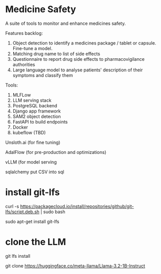 # Medicine Safety

A suite of tools to monitor and enhance medicines safety.

Features backlog:
1. Object detection to identify a medicines package / tablet or capsule. Fine-tune a model.
2. Matching drug name to list of side effects
3. Questionnaire to report drug side effects to pharmacovigilance authorities
4. Large language model to analyse patients' description of their symptoms and classify them

Tools:
1. MLFLow
2. LLM serving stack
3. PostgreSQL backend
4. Django app framework
5. SAM2 object detection
6. FastAPI to build endpoints
7. Docker
8. kubeflow (TBD)

Unsloth.ai (for fine tuning)

AdalFlow (for pre-production and optimizations)

vLLM (for model serving

sqlalchemy put CSV into sql

# install git-lfs
curl -s https://packagecloud.io/install/repositories/github/git-lfs/script.deb.sh | sudo bash

sudo apt-get install git-lfs
# clone the LLM
git lfs install

git clone https://huggingface.co/meta-llama/Llama-3.2-1B-Instruct
